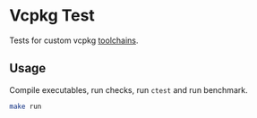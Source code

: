 # Vcpkg Test
Tests for custom vcpkg [toolchains](https://github.com/qis/toolchains).

## Usage
Compile executables, run checks, run `ctest` and run benchmark.

```sh
make run
```
